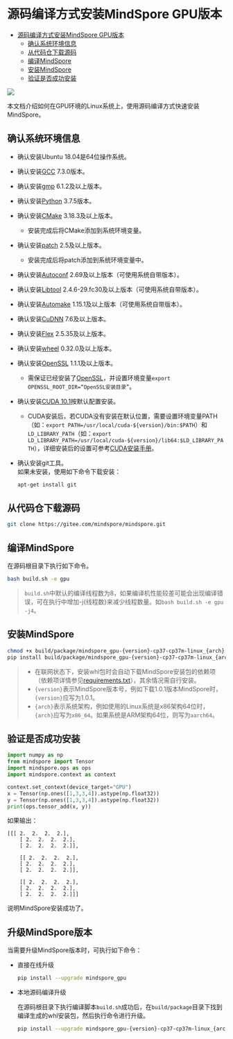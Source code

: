 # 源码编译方式安装MindSpore GPU版本

<!-- TOC -->

- [源码编译方式安装MindSpore GPU版本](#源码编译方式安装mindspore-gpu版本)
    - [确认系统环境信息](#确认系统环境信息)
    - [从代码仓下载源码](#从代码仓下载源码)
    - [编译MindSpore](#编译mindspore)
    - [安装MindSpore](#安装mindspore)
    - [验证是否成功安装](#验证是否成功安装)

<!-- /TOC -->

<a href="https://gitee.com/mindspore/docs/blob/master/install/mindspore_gpu_install_source.md" target="_blank"><img src="https://gitee.com/mindspore/docs/raw/master/resource/_static/logo_source.png"></a>

本文档介绍如何在GPU环境的Linux系统上，使用源码编译方式快速安装MindSpore。

## 确认系统环境信息

- 确认安装Ubuntu 18.04是64位操作系统。
- 确认安装[GCC](http://ftp.gnu.org/gnu/gcc/gcc-7.3.0/gcc-7.3.0.tar.gz) 7.3.0版本。
- 确认安装[gmp](https://gmplib.org/download/gmp/gmp-6.1.2.tar.xz) 6.1.2及以上版本。
- 确认安装[Python](https://www.python.org/ftp/python/3.7.5/Python-3.7.5.tgz) 3.7.5版本。
- 确认安装[CMake](https://cmake.org/download/) 3.18.3及以上版本。
    - 安装完成后将CMake添加到系统环境变量。
- 确认安装[patch](http://ftp.gnu.org/gnu/patch/) 2.5及以上版本。
    - 安装完成后将patch添加到系统环境变量中。
- 确认安装[Autoconf](https://www.gnu.org/software/autoconf) 2.69及以上版本（可使用系统自带版本）。
- 确认安装[Libtool](https://www.gnu.org/software/libtool) 2.4.6-29.fc30及以上版本（可使用系统自带版本）。
- 确认安装[Automake](https://www.gnu.org/software/automake) 1.15.1及以上版本（可使用系统自带版本）。
- 确认安装[CuDNN](https://developer.nvidia.com/rdp/cudnn-archive) 7.6及以上版本。
- 确认安装[Flex](https://github.com/westes/flex/) 2.5.35及以上版本。
- 确认安装[wheel](https://pypi.org/project/wheel/) 0.32.0及以上版本。
- 确认安装[OpenSSL](https://github.com/openssl/openssl.git) 1.1.1及以上版本。
    - 需保证已经安装了[OpenSSL](https://github.com/openssl/openssl.git)，并设置环境变量`export OPENSSL_ROOT_DIR=“OpenSSL安装目录”`。
- 确认安装[CUDA 10.1](https://developer.nvidia.com/cuda-10.1-download-archive-base)按默认配置安装。  
    - CUDA安装后，若CUDA没有安装在默认位置，需要设置环境变量PATH（如：`export PATH=/usr/local/cuda-${version}/bin:$PATH`）和`LD_LIBRARY_PATH`（如：`export LD_LIBRARY_PATH=/usr/local/cuda-${version}/lib64:$LD_LIBRARY_PATH`），详细安装后的设置可参考[CUDA安装手册](https://docs.nvidia.com/cuda/cuda-installation-guide-linux/index.html#post-installation-actions)。
- 确认安装git工具。  
    如果未安装，使用如下命令下载安装：

    ```bash
    apt-get install git
    ```

## 从代码仓下载源码

```bash
git clone https://gitee.com/mindspore/mindspore.git
```

## 编译MindSpore

在源码根目录下执行如下命令。

```bash
bash build.sh -e gpu
```

> `build.sh`中默认的编译线程数为8，如果编译机性能较差可能会出现编译错误，可在执行中增加-j{线程数}来减少线程数量。如`bash build.sh -e gpu -j4`。

## 安装MindSpore

```bash
chmod +x build/package/mindspore_gpu-{version}-cp37-cp37m-linux_{arch}.whl
pip install build/package/mindspore_gpu-{version}-cp37-cp37m-linux_{arch}.whl --trusted-host ms-release.obs.cn-north-4.myhuaweicloud.com -i https://mirrors.huaweicloud.com/repository/pypi/simple
```

> - 在联网状态下，安装whl包时会自动下载MindSpore安装包的依赖项（依赖项详情参见[requirements.txt](https://gitee.com/mindspore/mindinsight/blob/master/requirements.txt)），其余情况需自行安装。
> - `{version}`表示MindSpore版本号，例如下载1.0.1版本MindSpore时，`{version}`应写为1.0.1。  
> - `{arch}`表示系统架构，例如使用的Linux系统是x86架构64位时，`{arch}`应写为`x86_64`。如果系统是ARM架构64位，则写为`aarch64`。

## 验证是否成功安装

```python
import numpy as np
from mindspore import Tensor
import mindspore.ops as ops
import mindspore.context as context

context.set_context(device_target="GPU")
x = Tensor(np.ones([1,3,3,4]).astype(np.float32))
y = Tensor(np.ones([1,3,3,4]).astype(np.float32))
print(ops.tensor_add(x, y))
```

如果输出：

```text
[[[ 2.  2.  2.  2.],
    [ 2.  2.  2.  2.],
    [ 2.  2.  2.  2.]],

    [[ 2.  2.  2.  2.],
    [ 2.  2.  2.  2.],
    [ 2.  2.  2.  2.]],

    [[ 2.  2.  2.  2.],
    [ 2.  2.  2.  2.],
    [ 2.  2.  2.  2.]]]
```

说明MindSpore安装成功了。

## 升级MindSpore版本

当需要升级MindSpore版本时，可执行如下命令：

- 直接在线升级

    ```bash
    pip install --upgrade mindspore_gpu
    ```

- 本地源码编译升级

    在源码根目录下执行编译脚本`build.sh`成功后，在`build/package`目录下找到编译生成的whl安装包，然后执行命令进行升级。

    ```bash
    pip install --upgrade mindspore_gpu-{version}-cp37-cp37m-linux_{arch}.whl
    ```

